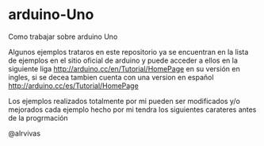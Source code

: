 arduino-Uno
===========

Como trabajar sobre arduino Uno

Algunos ejemplos trataros en este repositorio ya se encuentran en la lista de ejemplos en el sitio oficial de  arduino y puede acceder a ellos en la siguiente liga http://arduino.cc/en/Tutorial/HomePage en su versión en ingles, si se decea tambien cuenta con una version en español http://arduino.cc/es/Tutorial/HomePage

Los ejemplos realizados totalmente por mi pueden ser modificados y/o mejorados cada ejemplo hecho por mi tendra los siguientes carateres antes de la progrmación 

@alrvivas
